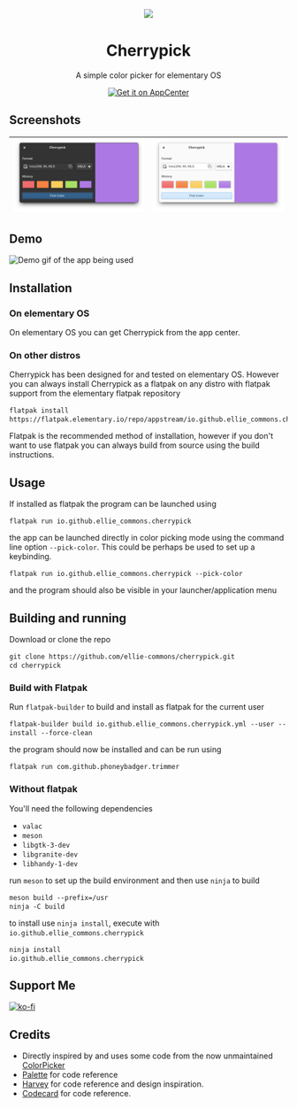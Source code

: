 <div align="center">
  <div align="center">
    <img src="data/icons/png/64.png" width="64">
  </div>
  <h1 align="center">Cherrypick</h1>
  <p align="center">
    A simple color picker for elementary OS
  </p>
  <a href="https://appcenter.elementary.io/io.github.ellie_commons.cherrypick">
    <img src="https://appcenter.elementary.io/badge.svg" alt="Get it on AppCenter"/>
  </a>
</div>

## Screenshots
| ![Screenshot of app window in dark mode](data/screenshots/window-dark.png) | ![Screenshot of app window in light mode](data/screenshots/window-light.png) |
|----------------------------------------------------------------------------|------------------------------------------------------------------------------|

## Demo
![Demo gif of the app being used](data/demo/demo.gif)

## Installation

### On elementary OS
On elementary OS you can get Cherrypick from the app center.

### On other distros
Cherrypick has been designed for and tested on elementary OS. However you can always
install Cherrypick as a flatpak on any distro with flatpak support from the elementary flatpak repository
```
flatpak install https://flatpak.elementary.io/repo/appstream/io.github.ellie_commons.cherrypick.flatpakref
```
Flatpak is the recommended method of installation, however if you don't want
to use flatpak you can always build from source using the build instructions.

## Usage
If installed as flatpak the program can be launched using
```
flatpak run io.github.ellie_commons.cherrypick
```
the app can be launched directly in color picking mode using the command line
option `--pick-color`. This could be perhaps be used to set up a keybinding.
```
flatpak run io.github.ellie_commons.cherrypick --pick-color
```
and the program should also be visible in your launcher/application menu

## Building and running
Download or clone the repo
```
git clone https://github.com/ellie-commons/cherrypick.git
cd cherrypick
```
### Build with Flatpak

Run `flatpak-builder` to build and install as flatpak for the current user
```
flatpak-builder build io.github.ellie_commons.cherrypick.yml --user --install --force-clean
```
the program should now be installed and can be run using
```
flatpak run com.github.phoneybadger.trimmer
```

### Without flatpak

You'll need the following dependencies
- `valac`
- `meson`
- `libgtk-3-dev`
- `libgranite-dev`
- `libhandy-1-dev`

run `meson` to set up the build environment and then use `ninja` to build
```
meson build --prefix=/usr
ninja -C build
```
to install use `ninja install`, execute with `io.github.ellie_commons.cherrypick`
```
ninja install
io.github.ellie_commons.cherrypick
```

## Support Me
[![ko-fi](https://ko-fi.com/img/githubbutton_sm.svg)](https://ko-fi.com/X8X7D99T6)

## Credits
- Directly inspired by and uses some code from the now unmaintained [ColorPicker](https://github.com/RonnyDo/ColorPicker)
- [Palette](https://github.com/cassidyjames/palette) for code reference
- [Harvey](https://github.com/danrabbit/harvey) for code reference and design inspiration.
- [Codecard](https://github.com/manexim/codecard) for code reference.
